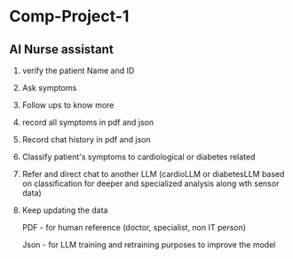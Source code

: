 # Comp-Project-1

## AI Nurse assistant 
1. verify the patient Name and ID 
2. Ask symptoms
3. Follow ups to know more
4. record all symptoms in pdf and json
5. Record chat history in pdf and json
6. Classify patient's symptoms to cardiological or diabetes related
7. Refer and direct chat to another LLM (cardioLLM or diabetesLLM based on classification for deeper and specialized analysis along wth sensor data)
8. Keep updating the data

   PDF - for human reference (doctor, specialist, non IT person)


   Json - for LLM training and retraining purposes to improve the model
   
